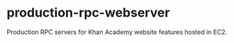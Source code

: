 production-rpc-webserver
========================

Production RPC servers for Khan Academy website features hosted in EC2.